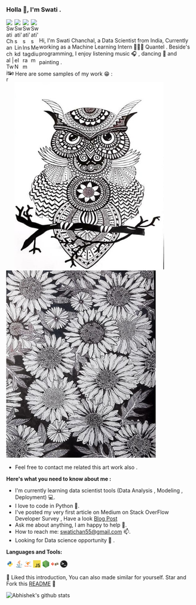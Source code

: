 ### Holla 👋, I'm Swati . 

<a href="https://twitter.com/_swatichanchal">
  <img align="left" alt="Swati Chanchal | Twitter" width="22px" src="https://cdn.jsdelivr.net/npm/simple-icons@v3/icons/twitter.svg" />
</a>
<a href="https://www.linkedin.com/in/swati-chanchal/">
  <img align="left" alt="Swati's LinkdeIN" width="22px" src="https://cdn.jsdelivr.net/npm/simple-icons@v3/icons/linkedin.svg" />
</a>
<a href="https://www.instagram.com/swatichanchal/">
  <img align="left" alt="Swati's Instagram" width="22px" src="https://cdn.jsdelivr.net/npm/simple-icons@v3/icons/instagram.svg" />
</a>
<a href="https://medium.com/@swatisinghchanchaluni">
  <img align="left" alt="Swati's Medium" width="22px" src="https://cdn.jsdelivr.net/npm/simple-icons@v3/icons/medium.svg" />
</a>
<br />
<br />

Hi, I'm Swati Chanchal, a Data Scientist from India, Currently working as a Machine Learning Intern 🙍🏽‍♂️ Quantel .
Beside's programming, I enjoy listening music 🎧 , dancing 💃 and painting .
- Here are some samples of my work 😁 :
 
<img src="https://github.com/Swatichanchal/image/blob/master/owl.png" width="400" height="500" alt="Mandala Art"  /><img src="https://github.com/Swatichanchal/image/blob/master/pattern.png"  width="400" height="500" alt="Flower Patter" />

- Feel free to contact me related this art work also .

   
**Here's what you need to know about me :**
- I'm currently learning data scientist tools (Data Analysis , Modeling , Deployment) 💻.
- I love to code in Python 🐍.
- I've posted my very first article on Medium on Stack OverFlow Developer Survey , Have a look [Blog Post](https://medium.com/@swatisinghchanchaluni/developers-vs-non-developers-which-profession-is-better-8a18aeb4d65a)
- Ask me about anything, I am happy to help 💬.
- How to reach me: swatichan55@gmail.com 📫.
- Looking for Data science opportunity  💼 .

**Languages and Tools:**  

<code><img height="20" src="https://raw.githubusercontent.com/github/explore/80688e429a7d4ef2fca1e82350fe8e3517d3494d/topics/python/python.png"></code>
<code><img height="20" src="https://raw.githubusercontent.com/github/explore/80688e429a7d4ef2fca1e82350fe8e3517d3494d/topics/java/java.png"></code>
<code><img height="20" src="https://raw.githubusercontent.com/github/explore/80688e429a7d4ef2fca1e82350fe8e3517d3494d/topics/tensorflow/tensorflow.png"></code>
<code><img height="20" src="https://raw.githubusercontent.com/github/explore/80688e429a7d4ef2fca1e82350fe8e3517d3494d/topics/javascript/javascript.png"></code>
<code><img height="20" src="https://raw.githubusercontent.com/github/explore/80688e429a7d4ef2fca1e82350fe8e3517d3494d/topics/nodejs/nodejs.png"></code>
<code><img height="20" src="https://raw.githubusercontent.com/github/explore/80688e429a7d4ef2fca1e82350fe8e3517d3494d/topics/git/git.png"></code>
<code><img height="20" src="https://raw.githubusercontent.com/github/explore/80688e429a7d4ef2fca1e82350fe8e3517d3494d/topics/terminal/terminal.png"></code>

:pushpin: Liked this introduction, You can also made similar for yourself. Star and Fork this [README](https://github.com/Swatichanchal/Swati-Chanchal) :pencil:

![Abhishek's github stats](https://github-readme-stats.vercel.app/api?username=Swatichanchal&show_icons=true&hide_border=true)
